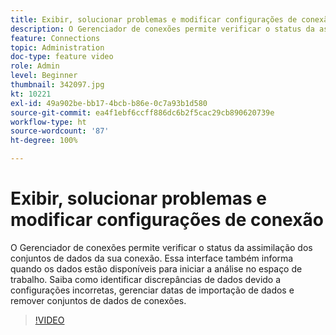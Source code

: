 ```yaml
---
title: Exibir, solucionar problemas e modificar configurações de conexão
description: O Gerenciador de conexões permite verificar o status da assimilação dos conjuntos de dados da sua conexão. Essa interface também informa quando os dados estão disponíveis para iniciar a análise no espaço de trabalho.
feature: Connections
topic: Administration
doc-type: feature video
role: Admin
level: Beginner
thumbnail: 342097.jpg
kt: 10221
exl-id: 49a902be-bb17-4bcb-b86e-0c7a93b1d580
source-git-commit: ea4f1ebf6ccff886dc6b2f5cac29cb890620739e
workflow-type: ht
source-wordcount: '87'
ht-degree: 100%

---
```


# Exibir, solucionar problemas e modificar configurações de conexão

O Gerenciador de conexões permite verificar o status da assimilação dos conjuntos de dados da sua conexão. Essa interface também informa quando os dados estão disponíveis para iniciar a análise no espaço de trabalho. Saiba como identificar discrepâncias de dados devido a configurações incorretas, gerenciar datas de importação de dados e remover conjuntos de dados de conexões.

>[!VIDEO](https://video.tv.adobe.com/v/342097/?quality=12&learn=on)
